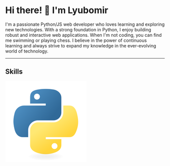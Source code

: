 # Hi there! 👋 I'm Lyubomir

  I'm a passionate Python/JS web developer who loves learning and exploring new technologies. With a strong foundation in Python, I enjoy building robust and interactive web applications.
  When I'm not coding, you can find me swimming or playing chess. I believe in the power of continuous learning and always strive to expand my knowledge in the ever-evolving world of technology.

---

## Skills

![Python Logo](https://github.com/devicons/devicon/blob/v2.14.0/icons/python/python-original.svg)
